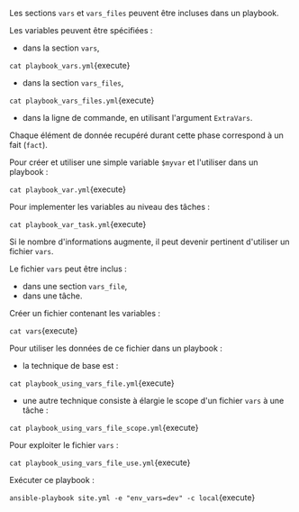 Les sections `vars` et `vars_files` peuvent être incluses dans un playbook.

Les variables peuvent être spécifiées :
- dans la section `vars`,

`cat playbook_vars.yml`{execute}

- dans la section `vars_files`,

`cat playbook_vars_files.yml`{execute}

- dans la ligne de commande, en utilisant l'argument `ExtraVars`.

Chaque élément de donnée recupéré durant cette phase correspond à un fait (`fact`).

Pour créer et utiliser une simple variable `$myvar` et l'utiliser dans un playbook :

`cat playbook_var.yml`{execute}

Pour implementer les variables au niveau des tâches :

`cat playbook_var_task.yml`{execute}

Si le nombre d'informations augmente, il peut devenir pertinent d'utiliser un fichier `vars`.

Le fichier `vars` peut être inclus :
- dans une section `vars_file`,
- dans une tâche.

Créer un fichier contenant les variables :

`cat vars`{execute}

Pour utiliser les données de ce fichier dans un playbook :

- la technique de base est :

`cat playbook_using_vars_file.yml`{execute}

- une autre technique consiste à élargie le scope d'un fichier `vars` à une tâche :

`cat playbook_using_vars_file_scope.yml`{execute}

Pour exploiter le fichier `vars` :

`cat playbook_using_vars_file_use.yml`{execute}

Exécuter ce playbook :

`ansible-playbook site.yml -e "env_vars=dev" -c local`{execute}
